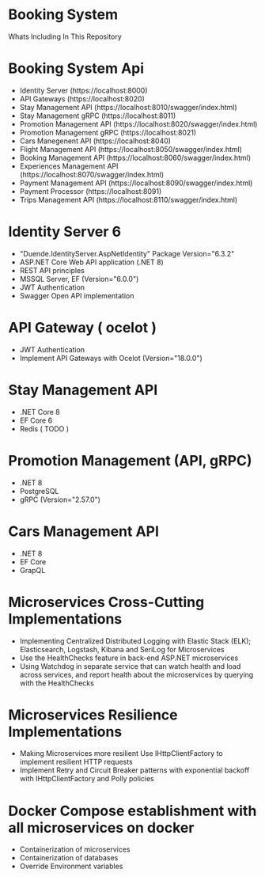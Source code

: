 # Booking System

Whats Including In This Repository
 # Booking System Api
  - Identity Server (https://localhost:8000)
  - API Gateways (https://localhost:8020)
  - Stay Management API (https://localhost:8010/swagger/index.html)
  - Stay Management gRPC (https://localhost:8011)
  - Promotion Management API (https://localhost:8020/swagger/index.html)
  - Promotion Management gRPC (https://localhost:8021)
  - Cars Manegenent API (https://localhost:8040)
  - Flight Management API (https://localhost:8050/swagger/index.html)
  - Booking Management API (https://localhost:8060/swagger/index.html)
  - Experiences Management API (https://localhost:8070/swagger/index.html)
  - Payment Management API (https://localhost:8090/swagger/index.html)
  - Payment Processor (https://localhost:8091)
  - Trips Management API (https://localhost:8110/swagger/index.html)

# Identity Server 6
 - "Duende.IdentityServer.AspNetIdentity" Package Version="6.3.2"
 - ASP.NET Core Web API application (.NET 8)
 - REST API principles
 - MSSQL Server, EF (Version="6.0.0")
 - JWT Authentication
 - Swagger Open API implementation

 # API Gateway ( ocelot )
  - JWT Authentication
  - Implement API Gateways with Ocelot (Version="18.0.0")

# Stay Management API
 - .NET Core 8
 - EF Core 6
 - Redis ( TODO )

# Promotion Management (API, gRPC)
 - .NET 8
 - PostgreSQL
 - gRPC (Version="2.57.0")

# Cars Management API
 - .NET 8
 - EF Core
 - GrapQL


# Microservices Cross-Cutting Implementations
  - Implementing Centralized Distributed Logging with Elastic Stack (ELK); Elasticsearch, Logstash, Kibana and SeriLog for Microservices
  - Use the HealthChecks feature in back-end ASP.NET microservices
  - Using Watchdog in separate service that can watch health and load across services, and report health about the microservices by querying with the HealthChecks
# Microservices Resilience Implementations
  - Making Microservices more resilient Use IHttpClientFactory to implement resilient HTTP requests
  - Implement Retry and Circuit Breaker patterns with exponential backoff with IHttpClientFactory and Polly policies
# Docker Compose establishment with all microservices on docker
  - Containerization of microservices
  - Containerization of databases
  - Override Environment variables